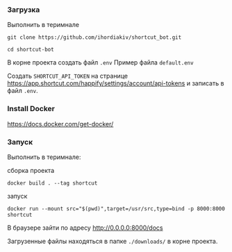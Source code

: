 ### Загрузка 

Выполнить в теримнале

`git clone https://github.com/ihordiakiv/shortcut_bot.git`

`cd shortcut-bot`

В корне проекта создать файл ```.env``` 
Пример файла ```default.env```

Создать ```SHORTCUT_API_TOKEN``` на странице https://app.shortcut.com/happify/settings/account/api-tokens
и записать в файл ```.env```.

### Install Docker 

https://docs.docker.com/get-docker/

### Запуск

Выполнить в теримнале:

сборка проекта

```docker build . --tag shortcut```

запуск

```docker run --mount src="$(pwd)",target=/usr/src,type=bind -p 8000:8000 shortcut```

В браузере зайти по адресу http://0.0.0.0:8000/docs

Загрузенные файлы находяться в папке ```./downloads/``` в корне проекта.

